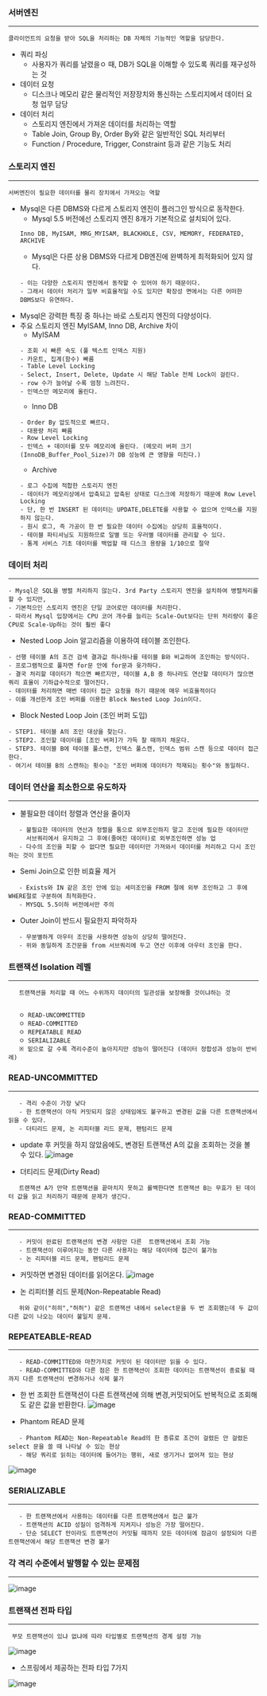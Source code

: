 
### 서버엔진
-------
```
클라이언트의 요청을 받아 SQL을 처리하는 DB 자체의 기능적인 역할을 담당한다.
```
+ 쿼리 파싱
   + 사용자가 쿼리를 날렸을ㅇ 때, DB가 SQL을 이해할 수 있도록 쿼리를 재구성하는 것
+ 데이터 요청
   + 디스크나 메모리 같은 물리적인 저장장치와 통신하는 스토리지에서 데이터 요청 업무 담당
+ 데이터 처리
   + 스토리지 엔진에서 가져온 데이터를 처리하는 역할
   + Table Join, Group By, Order By와 같은 일반적인 SQL 처리부터
   + Function / Procedure, Trigger, Constraint 등과 같은 기능도 처리  


### 스토리지 엔진
-------
```
서버엔진이 필요한 데이터를 물리 장치에서 가져오는 역할
```
+ Mysql은 다른 DBMS와 다르게 스토리지 엔진이 플러그인 방식으로 동작한다.
   + Mysql 5.5 버전에선 스토리지 엔진 8개가 기본적으로 설치되어 있다.
   ```
   Inno DB, MyISAM, MRG_MYISAM, BLACKHOLE, CSV, MEMORY, FEDERATED, ARCHIVE
   ```
   + Mysql은 다른 상용 DBMS와 다르게 DB엔진에 완벽하게 최적화되어 있지 않다.
   ```
   - 이는 다양한 스토리지 엔진에서 동작할 수 있어야 하기 때문이다. 
   - 그래서 데이터 처리가 일부 비효율적일 수도 있지만 확장성 면에서는 다른 어떠한 DBMS보다 유연하다.
   ```
+ Mysql은 강력한 특징 중 하나는 바로 스토리지 엔진의 다양성이다.
+ 주요 스토리지 엔진 MyISAM, Inno DB, Archive 차이
   + MyISAM
   ```
   - 조회 시 빠른 속도 (풀 텍스트 인덱스 지원)
   - 카운트, 집계(함수) 빠름
   - Table Level Locking
   - Select, Insert, Delete, Update 시 해당 Table 전체 Lock이 걸린다.
   - row 수가 늘어날 수록 엄청 느려진다.
   - 인덱스만 메모리에 올린다.
   ```
   + Inno DB
   ```
   - Order By 압도적으로 빠르다.
   - 대용량 처리 빠름
   - Row Level Locking
   - 인덱스 + 데이터를 모두 메모리에 올린다. (메모리 버퍼 크기 (InnoDB_Buffer_Pool_Size)가 DB 성능에 큰 영향을 미친다.)
   ```
   + Archive
   ```
   - 로그 수집에 적합한 스토리지 엔진
   - 데이터가 메모리상에서 압축되고 압축된 상태로 디스크에 저장하기 때문에 Row Level Locking
   - 단, 한 번 INSERT 된 데이터는 UPDATE,DELETE를 사용할 수 없으며 인덱스를 지원하지 않는다.
   - 원시 로그, 즉 가공이 한 번 필요한 데이터 수집에는 상당히 효율적이다.
   - 테이블 파티셔닝도 지원하므로 일별 또는 우러별 데이터를 관리할 수 있다.
   - 통계 서비스 기초 데이터를 백업할 때 디스크 용량을 1/10으로 절약
   ```
   
### 데이터 처리
-------
```
- Mysql은 SQL을 병렬 처리하지 않는다. 3rd Party 스토리지 엔진을 설치하여 병렬처리를 할 수 있지만,
- 기본적으인 스토리지 엔진은 단일 코어로만 데이터를 처리한다.
- 따라서 Mysql 입장에서는 CPU 코어 개수를 늘리는 Scale-Out보다는 단위 처리량이 좋은 CPU로 Scale-Up하는 것이 훨씬 좋다
```
   + Nested Loop Join 알고리즘을 이용하여 테이블 조인한다.
   ```
   - 선행 테이블 A의 조건 검색 결과값 하나하나를 테이블 B와 비교하여 조인하는 방식이다.
   - 프로그램적으로 풀자면 for문 안에 for문과 윳가하다.
   - 결국 처리할 데이터가 적으면 빠르지만, 테이블 A,B 중 하나라도 연산할 데이터가 많으면 쿼리 효율이 기하급수적으로 떨어진다.
   - 데이터를 처리하면 매번 데이터 접근 요청을 하기 때문에 매우 비효율적이다
   - 이를 개선한게 조인 버퍼를 이용한 Block Nested Loop Join이다.
   ```
   + Block Nested Loop Join (조인 버퍼 도입)
   ```
   - STEP1. 테이블 A의 조인 대상을 찾는다.
   - STEP2. 조인할 데이터를 [조인 버퍼]가 가득 찰 때까지 채운다.
   - STEP3. 테이블 B에 테이블 풀스캔, 인덱스 풀스캔, 인덱스 범위 스캔 등으로 데이터 접근한다.
   - 여기서 테이블 B의 스캔하는 횟수는 "조인 버퍼에 데이터가 적재되는 횟수"와 동일하다.
   ```

### 데이터 연산을 최소한으로 유도하자
----
   + 불필요한 데이터 정렬과 연산을 줄이자
   ```
      - 불필요한 데이터의 연산과 정렬을 통으로 외부조인하지 말고 조인에 필요한 데이터만
        서브쿼리에서 유지하고 그 후에(줄여진 데이터)로 외부조인하면 성능 업
      - 다수의 조인을 피할 수 없다면 필요한 데이터만 가져와서 데이터를 처리하고 다시 조인하는 것이 포인트
   ```
   
   + Semi Join으로 인한 비효율 제거
   ```
      - Exists와 IN 같은 조인 안에 있는 세미조인을 FROM 절에 외부 조인하고 그 후에 WHERE절로 구분하여 최적화한다. 
      - MYSQL 5.5이하 버전에서만 주의
   ```
   
   + Outer Join이 반드시 필요한지 파악하자
   ```
      - 무분별하게 아우터 조인을 사용하면 성능이 상당히 떨어진다.
      - 위와 동일하게 조건문을 from 서브쿼리에 두고 연산 이후에 아우터 조인을 한다.
   ```
   
### 트랜잭션 Isolation 레벨
---
```
   트랜잭션을 처리할 때 어느 수위까지 데이터의 일관성을 보장해줄 것이냐하는 것
   
   
   ㅇ READ-UNCOMMITTED
   ㅇ READ-COMMITTED
   ㅇ REPEATABLE READ
   ㅇ SERIALIZABLE
   ※ 밑으로 갈 수록 격리수준이 높아지지만 성능이 떨어진다 (데이터 정합성과 성능이 반비례)
```
   
   ### READ-UNCOMMITTED
   ---
   ```
      - 격리 수준이 가장 낮다
      - 한 트랜잭션이 아직 커밋되지 않은 상태임에도 불구하고 변경된 값을 다른 트랜잭션에서 읽을 수 있다.
      - 더티리드 문제, 논 리피터블 리드 문제, 팬텀리드 문제
   ```
   + update 후 커밋을 하지 않았음에도, 변경된 트랜잭션 A의 값을 조회하는 것을 볼 수 있다.
   ![image](https://user-images.githubusercontent.com/76584547/127758928-d6f79277-7108-4fe7-912b-844ff09201b6.png)
   
   + 더티리드 문제(Dirty Read)
   ```
      트랜잭션 A가 만약 트랜잭션을 끝마치지 못하고 롤백한다면 트랜잭션 B는 무효가 된 데이터 값을 읽고 처리하기 때문에 문제가 생긴다.
   ```
   
   
   ### READ-COMMITTED
   ---
   ```
      - 커밋이 완료된 트랜잭션의 변경 사항만 다른  트랜잭션에서 조회 가능
      - 트랜잭션이 이루어지는 동안 다른 사용자는 해당 데이터에 접근이 불가능
      - 논 리피터블 리드 문제, 팬텀리드 문제
   ```
   + 커밋하면 변경된 데이터를 읽어온다.
   ![image](https://user-images.githubusercontent.com/76584547/127759103-f97bf4b8-479a-49cc-ab55-ee0cac1b63a1.png)

   + 논 리피터블 리드 문제(Non-Repeatable Read)
   ```
      위와 같이("히히","허허") 같은 트랜잭션 내에서 select문을 두 번 조회했는데 두 값이 다른 값이 나오는 데이터 불일치 문제.
   ```
   
   ### REPEATEABLE-READ
   ---
   ```
      - READ-COMMITTED와 마찬가지로 커밋이 된 데이터만 읽을 수 있다.
      - READ-COMMITTED와 다른 점은 한 트랜잭션이 조회한 데이터는 트랜잭션이 종료될 때까지 다른 트랜잭션이 변경하거나 삭제 불가
   ```
   + 한 번 조회한 트랜잭션이 다른 트랜잭션에 의해 변경,커밋되어도 반복적으로 조회해도 같은 값을 반환한다.
   ![image](https://user-images.githubusercontent.com/76584547/127759195-e94a9eb9-188f-48b2-8249-3b83a0c26942.png)
   
   + Phantom READ 문제
   ```
      - Phantom READ는 Non-Repeatable Read의 한 종류로 조건이 걸렸든 안 걸렸든 select 문을 쓸 때 나타날 수 있는 현상
      - 해당 쿼리로 읽히는 데이터에 들어가는 행위, 새로 생기거나 없어져 있는 현상
   ```
   ![image](https://user-images.githubusercontent.com/76584547/127759288-ccf008d2-e219-41fe-b3fe-3f38e96f1807.png)

   
   ### SERIALIZABLE
   ---
   ```
      - 한 트랜잭션에서 사용하는 데이터를 다른 트랜잭션에서 접근 불가
      - 트랜잭션의 ACID 성질이 엄격하게 지켜지나 성능은 가장 떨어진다.
      - 단순 SELECT 만이라도 트랜잭션이 커밋될 때까지 모든 데이터에 잠금이 설정되어 다른 트랜잭션에서 해당 트랜잭션 변경 불가
   ```
   
   ### 각 격리 수준에서 발행할 수 있는 문제점
   ---
   
   ![image](https://user-images.githubusercontent.com/76584547/127759395-efd2c555-44b8-4893-909b-4add13bd3730.png)

   
   ### 트랜잭션 전파 타입
   ---
   ```
    부모 트랜잭션이 있냐 없냐에 따라 타입별로 트랜잭션의 경계 설정 가능
   ```
   ![image](https://user-images.githubusercontent.com/76584547/127759431-d5ab9a7d-4ac6-48ef-a453-e370e1539189.png)
   
   + 스프링에서 제공하는 전파 타입 7가지
   
   ![image](https://user-images.githubusercontent.com/76584547/127759449-5ea1ee87-9589-4906-b134-10ee80ccd249.png)

   
